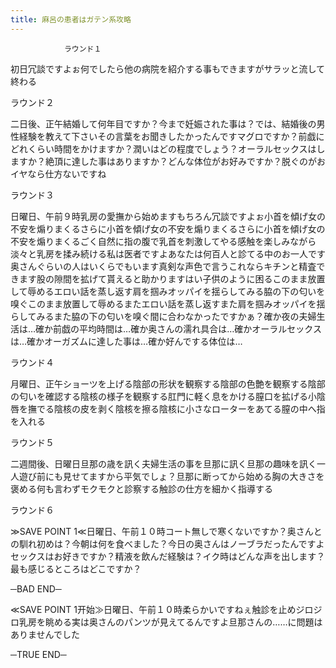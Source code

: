 ```yaml
---
title: 麻呂の患者はガテン系攻略
---
```


                ラウンド１

初日冗談ですよぉ何でしたら他の病院を紹介する事もできますがサラッと流して終わる

ラウンド２

二日後、正午結婚して何年目ですか？今まで妊娠された事は？では、結婚後の男性経験を教えて下さいその言葉をお聞きしたかったんですマグロですか？前戯にどれくらい時間をかけますか？潤いはどの程度でしょう？オーラルセックスはしますか？絶頂に達した事はありますか？どんな体位がお好みですか？脱ぐのがおイヤなら仕方ないですね

ラウンド３

日曜日、午前９時乳房の愛撫から始めますもちろん冗談ですよぉ小首を傾げ女の不安を煽りまくるさらに小首を傾げ女の不安を煽りまくるさらに小首を傾げ女の不安を煽りまくるごく自然に指の腹で乳首を刺激してやる感触を楽しみながら淡々と乳房を揉み続ける私は医者ですよあなたは何百人と診てる中のお一人です奥さんぐらいの人はいくらでもいます真剣な声色で言うこれならキチンと精査できます股の隙間を拡げて貰えると助かりますはい子供のように困るこのまま放置して辱めるエロい話を蒸し返す肩を掴みオッパイを揺らしてみる脇の下の匂いを嗅ぐこのまま放置して辱めるまたエロい話を蒸し返すまた肩を掴みオッパイを揺らしてみるまた脇の下の匂いを嗅ぐ間に合わなかったですかぁ？確か夜の夫婦生活は…確か前戯の平均時間は…確か奥さんの濡れ具合は…確かオーラルセックスは…確かオーガズムに達した事は…確か好んでする体位は…

ラウンド４

月曜日、正午ショーツを上げる陰部の形状を観察する陰部の色艶を観察する陰部の匂いを確認する陰核の様子を観察する肛門に軽く息をかける膣口を拡げる小陰唇を撫でる陰核の皮を剥く陰核を擦る陰核に小さなローターをあてる膣の中へ指を入れる

ラウンド５

二週間後、日曜日旦那の歳を訊く夫婦生活の事を旦那に訊く旦那の趣味を訊く一人遊び前にも見せてますから平気でしょ？旦那に断ってから始める胸の大きさを褒める何も言わずモクモクと診察する触診の仕方を細かく指導する

ラウンド６

≫SAVE POINT 1≪日曜日、午前１０時コート無しで寒くないですか？奥さんとの馴れ初めは？今朝は何を食べました？今日の奥さんはノーブラだったんですよセックスはお好きですか？精液を飲んだ経験は？イク時はどんな声を出します？最も感じるところはどこですか？

─BAD END─

≪SAVE POINT 1开始≫日曜日、午前１０時柔らかいですねぇ触診を止めジロジロ乳房を眺める実は奥さんのパンツが見えてるんですよ旦那さんの……に問題はありませんでした

─TRUE END─
              
